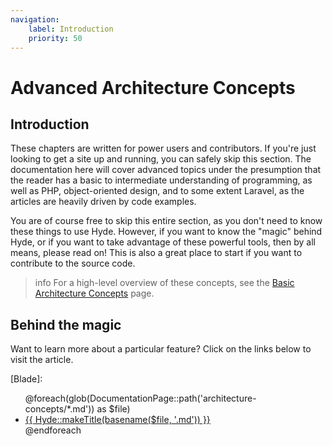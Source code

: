```yaml
---
navigation:
    label: Introduction
    priority: 50
---
```


# Advanced Architecture Concepts

## Introduction

These chapters are written for power users and contributors. If you're just looking to get a site up and running,
you can safely skip this section. The documentation here will cover advanced topics under the presumption that
the reader has a basic to intermediate understanding of programming, as well as PHP, object-oriented design,
and to some extent Laravel, as the articles are heavily driven by code examples.

You are of course free to skip this entire section, as you don't need to know these things to use Hyde.
However, if you want to know the "magic" behind Hyde, or if you want to take advantage of these powerful tools,
then by all means, please read on! This is also a great place to start if you want to contribute to the source code.

>info For a high-level overview of these concepts, see the [Basic Architecture Concepts](core-concepts) page.


## Behind the magic

Want to learn more about a particular feature? Click on the links below to visit the article.

[//]: # (This would be better suited for a component, but it's a fun experiment for now)
[Blade]: <ul>@foreach(glob(DocumentationPage::path('architecture-concepts/*.md')) as $file) <li> <a href="{{ basename($file, '.md') }}.html"> {{ Hyde::makeTitle(basename($file, '.md')) }} </a> </li> @endforeach</ul>

